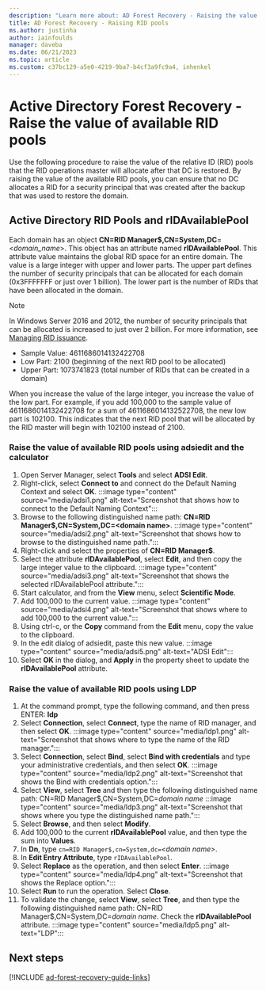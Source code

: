 ```yaml
---
description: "Learn more about: AD Forest Recovery - Raising the value of available RID pools"
title: AD Forest Recovery - Raising RID pools
ms.author: justinha
author: iainfoulds
manager: daveba
ms.date: 06/21/2023
ms.topic: article
ms.custom: c37bc129-a5e0-4219-9ba7-b4cf3a9fc9a4, inhenkel
---
```


# Active Directory Forest Recovery - Raise the value of available RID pools

Use the following procedure to raise the value of the relative ID (RID) pools that the RID operations master will allocate after that DC is restored. By raising the value of the available RID pools, you can ensure that no DC allocates a RID for a security principal that was created after the backup that was used to restore the domain.

## Active Directory RID Pools and rIDAvailablePool

Each domain has an object **CN=RID Manager$,CN=System,DC**=<*domain_name*>. This object has an attribute named **rIDAvailablePool**. This attribute value maintains the global RID space for an entire domain. The value is a large integer with upper and lower parts. The upper part defines the number of security principals that can be allocated for each domain (0x3FFFFFFF or just over 1 billion). The lower part is the number of RIDs that have been allocated in the domain.

> [!NOTE]
> In Windows Server 2016 and 2012, the number of security principals that can be allocated is increased to just over 2 billion. For more information, see [Managing RID issuance](../Managing-RID-Issuance.md).

- Sample Value: 4611686014132422708
- Low Part: 2100 (beginning of the next RID pool to be allocated)
- Upper Part: 1073741823 (total number of RIDs that can be created in a domain)

When you increase the value of the large integer, you increase the value of the low part. For example, if you add 100,000 to the sample value of 4611686014132422708 for a sum of 4611686014132522708, the new low part is 102100. This indicates that the next RID pool that will be allocated by the RID master will begin with 102100 instead of 2100.

### Raise the value of available RID pools using adsiedit and the calculator

1. Open Server Manager, select **Tools** and select **ADSI Edit**.
1. Right-click, select **Connect to** and connect do the Default Naming Context and select **OK**.
    :::image type="content" source="media/adsi1.png" alt-text="Screenshot that shows how to connect to the Default Naming Context":::
1. Browse to the following distinguished name path: **CN=RID Manager$,CN=System,DC=\<domain name>**.
    :::image type="content" source="media/adsi2.png" alt-text="Screenshot that shows how to browse to the distinguished name path.":::
1. Right-click and select the properties of **CN=RID Manager$**.
1. Select the attribute **rIDAvailablePool**, select **Edit**, and then copy the large integer value to the clipboard.
    :::image type="content" source="media/adsi3.png" alt-text="Screenshot that shows the selected rIDAvailablePool attribute.":::
1. Start calculator, and from the **View** menu, select **Scientific Mode**.
1. Add 100,000 to the current value.
    :::image type="content" source="media/adsi4.png" alt-text="Screenshot that shows where to add 100,000 to the current value.":::
1. Using ctrl-c, or the **Copy** command from the **Edit** menu, copy the value to the clipboard.
1. In the edit dialog of adsiedit, paste this new value.
    :::image type="content" source="media/adsi5.png" alt-text="ADSI Edit":::
1. Select **OK** in the dialog, and **Apply** in the property sheet to update the **rIDAvailablePool** attribute.

### Raise the value of available RID pools using LDP

1. At the command prompt, type the following command, and then press ENTER:
   **ldp**
1. Select **Connection**, select **Connect**, type the name of RID manager, and then select **OK**.
   :::image type="content" source="media/ldp1.png" alt-text="Screenshot that shows where to type the name of the RID manager.":::
1. Select **Connection**, select **Bind**, select **Bind with credentials** and type your administrative credentials, and then select **OK**.
   :::image type="content" source="media/ldp2.png" alt-text="Screenshot that shows the Bind with credentials option.":::
1. Select **View**, select **Tree** and then type the following distinguished name path:  CN=RID Manager$,CN=System,DC=*domain name*
   :::image type="content" source="media/ldp3.png" alt-text="Screenshot that shows where you type the distinguished name path.":::
1. Select **Browse**, and then select **Modify**.
1. Add 100,000 to the current **rIDAvailablePool** value, and then type the sum into **Values**.
1. In **Dn**, type `cn=RID Manager$,cn=System,dc=`*<domain name\>*.
1. In **Edit Entry Attribute**, type `rIDAvailablePool`.
1. Select **Replace** as the operation, and then select **Enter**.
   :::image type="content" source="media/ldp4.png" alt-text="Screenshot that shows the Replace option.":::
1. Select **Run** to run the operation. Select **Close**.
1. To validate the change, select **View**, select **Tree**, and then type the following distinguished name path:   CN=RID Manager$,CN=System,DC=*domain name*.   Check the **rIDAvailablePool** attribute.
   :::image type="content" source="media/ldp5.png" alt-text="LDP":::

## Next steps

[!INCLUDE [ad-forest-recovery-guide-links](includes/ad-forest-recovery-guide-links.md)]
